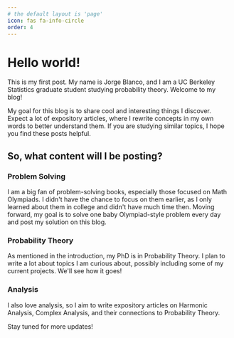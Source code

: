 ```yaml
---
# the default layout is 'page'
icon: fas fa-info-circle
order: 4
---
```


# Hello world!

This is my first post. My name is Jorge Blanco, and I am a UC Berkeley Statistics graduate student studying probability theory. Welcome to my blog!

My goal for this blog is to share cool and interesting things I discover. Expect a lot of expository articles, where I rewrite concepts in my own words to better understand them. If you are studying similar topics, I hope you find these posts helpful.

## So, what content will I be posting?

### Problem Solving

I am a big fan of problem-solving books, especially those focused on Math Olympiads. I didn't have the chance to focus on them earlier, as I only learned about them in college and didn't have much time then. Moving forward, my goal is to solve one baby Olympiad-style problem every day and post my solution on this blog.

### Probability Theory

As mentioned in the introduction, my PhD is in Probability Theory. I plan to write a lot about topics I am curious about, possibly including some of my current projects. We'll see how it goes!

### Analysis

I also love analysis, so I aim to write expository articles on Harmonic Analysis, Complex Analysis, and their connections to Probability Theory.

Stay tuned for more updates!
